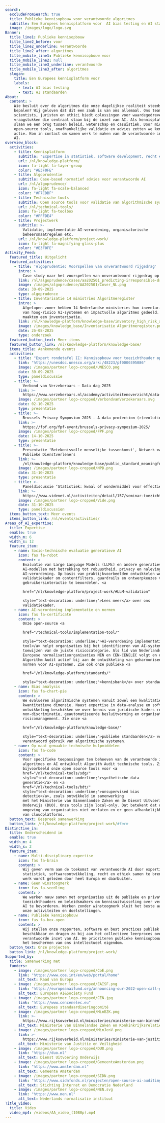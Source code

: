 ```yaml
---
search:
  excludeFromSearch: true
  title: Publieke kennisopbouw voor verantwoorde algoritmes
  subtitle: Een Europees kennisplatform voor  AI bias testing en AI standaarden.
  image: /images/logo/logo.svg
Banner:
  title_line1: Publieke kennisopbouw
  title_line2_before: voor
  title_line2_underline: verantwoorde
  title_line2_after: algoritmes
  title_mobile_line1: Publieke kennisopbouw voor
  title_mobile_line2: null
  title_mobile_line3_underline: verantwoorde
  title_mobile_line3_after: algoritmes
  slogan:
    title: Een Europees kennisplatform voor
    labels:
      - text: AI bias testing
      - text: AI standaarden
About:
  content: >
    Wie besluit over de algoritmes die onze dagelijkse realiteit steeds meer
    bepalen? Wij geloven dat dit een zaak is van ons allemaal. Ons team van data
    scientists, juristen en ethici biedt oplossingen voor waardegedreven
    vraagstukken die centraal staan bij de inzet van AI. Als kennisplatform
    slaan we een brug tussen beleid, wetenschap en casuïstiek. Door middel van
    open-source tools, onafhankelijke validatie en advies zetten we kennis om in
    actie. Kom in contact om samen werk te maken van de verantwoorde inzet van
    AI.
overview_block:
  activities:
    - title: Kennisplatform
      subtitle: "Expertise in statistiek, software development, recht en ethiek"
      url: /nl/knowledge-platform/
      icon: fa-light fa-layer-group
      color: "#E3F0FE"
    - title: Algoprudentie
      subtitle: Case-based normatief advies voor verantwoorde AI
      url: /nl/algoprudence/
      icon: fa-light fa-scale-balanced
      color: "#F7CDBF"
    - title: Technische tools
      subtitle: Open source tools voor validatie van algorithmische systemen
      url: /nl/technical-tools/
      icon: fa-light fa-toolbox
      color: "#FFFDE4"
    - title: Projectwerk
      subtitle: >-
        Validatie, implementatie AI-verordening, organisatorische
        beheersmaatregelen etc.
      url: /nl/knowledge-platform/project-work/
      icon: fa-light fa-magnifying-glass-plus
      color: "#E3F0FE"
Activity_Feed:
  featured_title: Uitgelicht
  featured_activities:
    - title: 'Algoprudentie: Voorspellen van onverantwoord rijgedrag'
      intro: >
        Case study naar het voorspellen van onverantwoord rijgedrag op basis van de data van een autodeelplatform.
      link: /nl/algoprudence/cases/aa202501_predicting-irresponsible-driving-behavior/
      image: /images/algoprudence/AA202501/Cover_NL.png
      date: 30-09-2025
      type: algoprudence
    - title: Inventarisatie 14 ministries Algoritmeregister
      intro: >
        Afgelopen zomer hebben 14 Nederlandse ministeries hun inventarisaties
        van hoog-risico AI-systemen en impactvolle algoritmes gedeeld. Wij
        maakten een inventarisatie.
      link: /nl/knowledge-platform/knowledge-base/inventory_high_risk_ai_systems/
      image: /images/knowledge_base/Inventarisatie Algoritmeregister.png
      date: 26-08-2025
      type: onderzoek
  featured_button_text: Meer items
  featured_button_link: /nl/knowledge-platform/knowledge-base/
  items_title: Aankomende events
  activities:
    - title: "Expert rondetafel II: Kennisopbouw voor toezichthouder op AI"
      link: "https://unesdoc.unesco.org/ark:/48223/pf0000395086"
      image: /images/partner logo-cropped/UNESCO.png
      date: 30-09-2025
      type: paneldiscussie
    - title: >-
        Verbond van Verzekeraars – Data dag 2025
      link: >-
        https://www.verzekeraars.nl/academy/activiteitenoverzicht/data-dag-2025
      image: /images/partner logo-cropped/VerbondvanVerzekeraars.svg
      date: 02-10-2025
      type: presentatie
    - title: >-
        Brussels Privacy Symposium 2025 – A data protection (r)evolution?
      link: >-
        https://fpf.org/fpf-event/brussels-privacy-symposium-2025/
      image: /images/partner logo-cropped/FPF.png
      date: 14-10-2025
      type: presentatie
    - title: >-
        Presentatie 'Betekenisvolle menselijke tussenkomst', Netwerk van
        Publieke Dienstverleners
      link: >-
        /nl/knowledge-platform/knowledge-base/public_standard_meaningful_human_intervention/
      image: /images/partner logo-cropped/NPD.png
      date: 31-10-2025
      type: presentatie
    - title: >-
        Paneldiscussie ‘Statistiek: kwaal of wondermiddel voor effectief toezicht op algoritmes en AI?’, Tijdschrift voor Toezicht en professional association VIDE
      link: >-
        https://www.videnet.nl/activiteiten/detail/157/seminar-toezicht-op-emerging-technologies/schedule
      image: /images/partner logo-cropped/Vide.png
      date: 31-10-2025
      type: paneldiscussion
  items_button_text: Meer events
  items_button_link: /nl/events/activities/
Areas_of_AI_expertise:
  title: Expertise
  enable: true
  width_m: 6
  width_s: 12
  feature_item:
    - name: Socio-technische evaluatie generatieve AI
      icon: fas fa-robot
      content: >
        Evaluatie van Large Language Models (LLMs) en andere generatieve
        AI-modellen met betrekking tot robuustheid, privacy en naleving van de
        AI-verordening. Op basis van praktijkvoorbeelden ontwikkelen we een
        validatiekader om contentfilters, guardrails en ontwerpkeuzes voor
        gebruikersinteractie te beoordelen. <a

        href="/nl/knowledge-platform/project-work/#LLM-validation"

        style="text-decoration: underline;">Lees meer</a> over ons
        validatiekader.
    - name: AI-verordening implementatie en normen
      icon: fas fa-certificate
      content: >
        Onze open-source <a

        href="/technical-tools/implementation-tool/"

        style="text-decoration: underline;">AI-verordening implementatie
        tool</a> helpt organisaties bij het identificeren van AI-systemen en het
        toewijzen van de juiste risicocategorie. Als lid van Nederlandse en
        Europese normalisatieorganisaties NEN en CEN-CENELEC volgt en draagt
        Algorithm Audit actief bij aan de ontwikkeling van geharmoniseerde
        normen voor AI-systemen. Zie ook onze publieke <a

        href="/nl/knowledge-platform/standards/"

        style="text-decoration: underline;">kennisbank</a> over standaardisatie.
    - name: Bias analysis
      icon: fas fa-chart-pie
      content: >
        We evalueren algoritmische systemen vanuit zowel een kwalitatieve als
        kwantitatieve dimensie. Naast expertise in data-analyse en software
        ontwikkeling beschikken we over kennis van juridische kaders rondom
        non-discriminatie, geautomatiseerde besluitvorming en organisatorisch
        risicomanagement. Zie onze <a

        href="/nl/knowledge-platform/knowledge-base/"

        style="text-decoration: underline;">publieke standaarden</a> voor
        verantwoord gebruik van algoritmische systemen.
    - name: Op maat gemaakte technische hulpmiddelen
      icon: fas fa-code
      content: >
        Voor specifieke toepassingen ten behoeven van de verantwoorde inzet van
        algoritmes en AI ontwikkelt Algorith Audit technische tools. Zie
        bijvoorbeeld onze open source tools voor <a
        href="/nl/technical-tools/sdg/"
        style="text-decoration: underline;">synthetische data
        generatie</a> en <a
        href="/nl/technical-tools/bdt/"
        style="text-decoration: underline;">unsupervised bias
        detectie</a>, zoals ontwikkeld in samenwerking
        met het Ministerie van Binnenlandse Zaken en de Diesnt Uitvoering
        Onderwijs (DUO). Onze tools zijn local-only. Dat betekent dat data de
        omgeving van organisaties niet verlaten en er geen afhankelijkheden zijn
        van cloudplatforms.
  button_text: Bespreek samenwerking
  button_link: /nl/knowledge-platform/project-work/#form
Distinctive_in:
  title: Onderscheidend in
  enable: true
  width_m: 4
  width_s: 2
  feature_item:
    - name: Multi-disciplinary expertise
      icon: fas fa-brain
      content: >
        Wij geven vorm aan de toekomst van verantwoorde AI door expertise in
        statistiek, softwareontwikkeling, recht en ethiek samen te brengen. Ons
        werk wordt gelezen door heel Europa en daarbuiten.
    - name: Geen winstoogmerk
      icon: fas fa-seedling
      content: >
        We werken nauw samen met organisaties uit de publieke en private sector,
        toezichthouders en beleidsmakers om kennisuitwisseling over verantwoorde
        AI te bevorderen. Werken zonder winstoogmerk sluit het beste aan bij
        onze activiteiten en doelstellingen.
    - name: Publieke kennisopbouw
      icon: fas fa-box-open
      content: >
        Wij stellen onze rapporten, software en best practices publiek
        beschikbaar en dragen zo bij aan het collectieve leerproces over de
        verantwoorde inzet van AI. We prioriteren publieke kennisopbouw boven
        het beschermen van ons intellectueel eigendom.
  button_text: Onze projecten
  button_link: /nl/knowledge-platform/project-work/
Supported_by:
  title: Samenwerking met
  funders:
    - image: /images/partner logo-cropped/CoE.png
      link: "https://www.coe.int/en/web/portal/home"
      alt_text: Raad van Europa
    - image: /images/partner logo-cropped/EAISF.png
      link: "https://europeanaifund.org/announcing-our-2022-open-call-grantees/"
      alt_text: European AI&Society Fund
    - image: /images/partner logo-cropped/CEN.jpg
      link: "https://www.cencenelec.eu"
      alt_text: Europees standaardiseringcomité
    - image: /images/partner logo-cropped/MinBZK.png
      link: >-
        https://www.rijksoverheid.nl/ministeries/ministerie-van-binnenlandse-zaken-en-koninkrijksrelaties
      alt_text: Ministerie van Binnelandse Zaken en Konkinkrijksrelaties
    - image: /images/partner logo-cropped/MinJenV.png
      link: >-
        https://www.rijksoverheid.nl/ministeries/ministerie-van-justitie-en-veiligheid
      alt_text: Ministerie van Justitie en Veiligheid
    - image: /images/partner logo-cropped/DUO.png
      link: "https://duo.nl"
      alt_text: Dienst Uitvoering Onderwijs
    - image: /images/partner logo-cropped/GemeenteAmsterdam.png
      link: "https://www.amsterdam.nl"
      alt_text: Gemeente Amsterdam
    - image: /images/partner logo-cropped/SIDN.png
      link: "https://www.sidnfonds.nl/projecten/open-source-ai-auditing"
      alt_text: Stichting Internet en Democratie Nederland
    - image: /images/partner logo-cropped/NEN.svg
      link: "https://www.nen.nl"
      alt_text: Nederlands normalisatie instituut
Title_video:
  title: Video
  video_mp4: /videos/AA_video_(1080p).mp4
---
```

